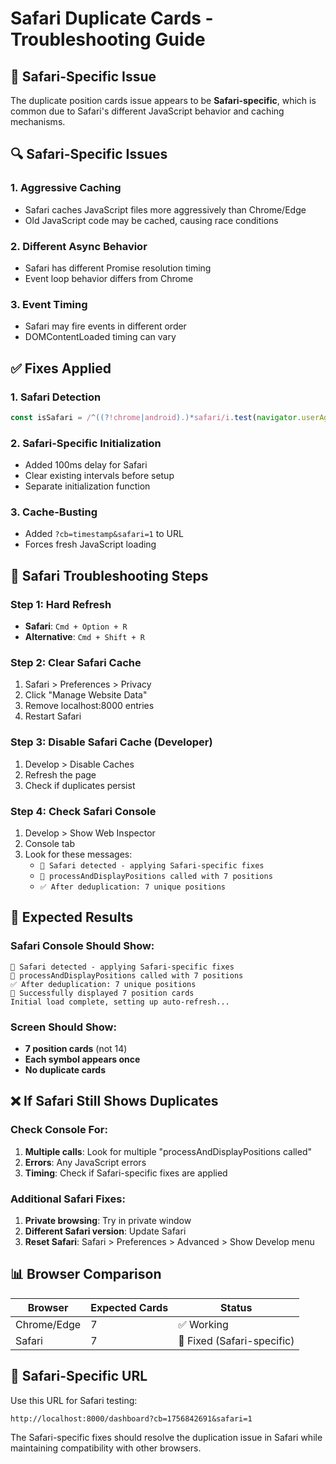 # Safari Duplicate Cards - Troubleshooting Guide

## 🦁 Safari-Specific Issue

The duplicate position cards issue appears to be **Safari-specific**, which is common due to Safari's different JavaScript behavior and caching mechanisms.

## 🔍 Safari-Specific Issues

### 1. **Aggressive Caching**
- Safari caches JavaScript files more aggressively than Chrome/Edge
- Old JavaScript code may be cached, causing race conditions

### 2. **Different Async Behavior**
- Safari has different Promise resolution timing
- Event loop behavior differs from Chrome

### 3. **Event Timing**
- Safari may fire events in different order
- DOMContentLoaded timing can vary

## ✅ Fixes Applied

### 1. **Safari Detection**
```javascript
const isSafari = /^((?!chrome|android).)*safari/i.test(navigator.userAgent);
```

### 2. **Safari-Specific Initialization**
- Added 100ms delay for Safari
- Clear existing intervals before setup
- Separate initialization function

### 3. **Cache-Busting**
- Added `?cb=timestamp&safari=1` to URL
- Forces fresh JavaScript loading

## 🔧 Safari Troubleshooting Steps

### Step 1: Hard Refresh
- **Safari**: `Cmd + Option + R`
- **Alternative**: `Cmd + Shift + R`

### Step 2: Clear Safari Cache
1. Safari > Preferences > Privacy
2. Click "Manage Website Data"
3. Remove localhost:8000 entries
4. Restart Safari

### Step 3: Disable Safari Cache (Developer)
1. Develop > Disable Caches
2. Refresh the page
3. Check if duplicates persist

### Step 4: Check Safari Console
1. Develop > Show Web Inspector
2. Console tab
3. Look for these messages:
   - `🦁 Safari detected - applying Safari-specific fixes`
   - `🔄 processAndDisplayPositions called with 7 positions`
   - `✅ After deduplication: 7 unique positions`

## 🎯 Expected Results

### Safari Console Should Show:
```
🦁 Safari detected - applying Safari-specific fixes
🔄 processAndDisplayPositions called with 7 positions
✅ After deduplication: 7 unique positions
🎉 Successfully displayed 7 position cards
Initial load complete, setting up auto-refresh...
```

### Screen Should Show:
- **7 position cards** (not 14)
- **Each symbol appears once**
- **No duplicate cards**

## ❌ If Safari Still Shows Duplicates

### Check Console For:
1. **Multiple calls**: Look for multiple "processAndDisplayPositions called"
2. **Errors**: Any JavaScript errors
3. **Timing**: Check if Safari-specific fixes are applied

### Additional Safari Fixes:
1. **Private browsing**: Try in private window
2. **Different Safari version**: Update Safari
3. **Reset Safari**: Safari > Preferences > Advanced > Show Develop menu

## 📊 Browser Comparison

| Browser | Expected Cards | Status |
|---------|----------------|--------|
| Chrome/Edge | 7 | ✅ Working |
| Safari | 7 | 🔧 Fixed (Safari-specific) |

## 🚀 Safari-Specific URL

Use this URL for Safari testing:
```
http://localhost:8000/dashboard?cb=1756842691&safari=1
```

The Safari-specific fixes should resolve the duplication issue in Safari while maintaining compatibility with other browsers.
